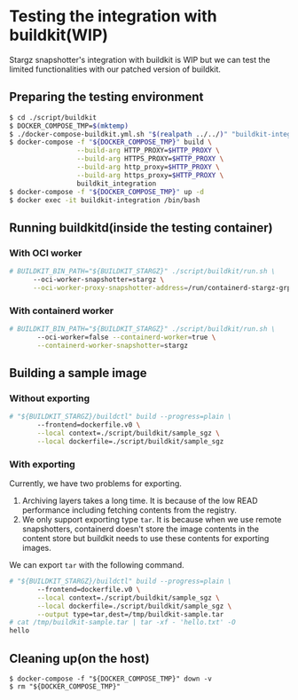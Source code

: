 # Testing the integration with buildkit(WIP)

Stargz snapshotter's integration with buildkit is WIP but we can test the limited functionalities with our patched version of buildkit.

## Preparing the testing environment

```bash
$ cd ./script/buildkit
$ DOCKER_COMPOSE_TMP=$(mktemp)
$ ./docker-compose-buildkit.yml.sh "$(realpath ../../)" "buildkit-integration" > "${DOCKER_COMPOSE_TMP}"
$ docker-compose -f "${DOCKER_COMPOSE_TMP}" build \
                 --build-arg HTTP_PROXY=$HTTP_PROXY \
                 --build-arg HTTPS_PROXY=$HTTP_PROXY \
                 --build-arg http_proxy=$HTTP_PROXY \
                 --build-arg https_proxy=$HTTP_PROXY \
                 buildkit_integration
$ docker-compose -f "${DOCKER_COMPOSE_TMP}" up -d
$ docker exec -it buildkit-integration /bin/bash
```

## Running buildkitd(inside the testing container)

### With OCI worker

```bash
# BUILDKIT_BIN_PATH="${BUILDKIT_STARGZ}" ./script/buildkit/run.sh \
      --oci-worker-snapshotter=stargz \
      --oci-worker-proxy-snapshotter-address=/run/containerd-stargz-grpc/containerd-stargz-grpc.sock
```

### With containerd worker

```bash
# BUILDKIT_BIN_PATH="${BUILDKIT_STARGZ}" ./script/buildkit/run.sh \
       --oci-worker=false --containerd-worker=true \
       --containerd-worker-snapshotter=stargz
```

## Building a sample image

### Without exporting
```bash
# "${BUILDKIT_STARGZ}/buildctl" build --progress=plain \
       --frontend=dockerfile.v0 \
       --local context=./script/buildkit/sample_sgz \
       --local dockerfile=./script/buildkit/sample_sgz
```

### With exporting

Currently, we have two problems for exporting.

1. Archiving layers takes a long time. It is because of the low READ performance including fetching contents from the registry.
2. We only support exporting type `tar`. It is because when we use remote snapshotters, containerd doesn't store the image contents in the content store but buildkit needs to use these contents for exporting images.

We can export `tar` with the following command.

```bash
# "${BUILDKIT_STARGZ}/buildctl" build --progress=plain \
       --frontend=dockerfile.v0 \
       --local context=./script/buildkit/sample_sgz \
       --local dockerfile=./script/buildkit/sample_sgz \
       --output type=tar,dest=/tmp/buildkit-sample.tar
# cat /tmp/buildkit-sample.tar | tar -xf - 'hello.txt' -O
hello
```

## Cleaning up(on the host)

```
$ docker-compose -f "${DOCKER_COMPOSE_TMP}" down -v
$ rm "${DOCKER_COMPOSE_TMP}"
```
